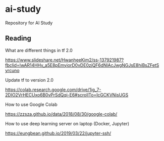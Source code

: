 # ai-study
Repository for AI Study


## Reading

What are different things in tf 2.0

https://www.slideshare.net/HwanheeKim2/ss-137921987?fbclid=IwAR14HHv_a5E8pEmyiorD0vDE0zjQF6dNIAcJwgNGJsE8hiBsZFetSyrcuno

Update tf to version 2.0

https://colab.research.google.com/drive/1ig_7-2DIO2VrHECUxo6B0vPrSdQqi-E6#scrollTo=IcGCKVNisUGS

How to use Google Colab

https://zzsza.github.io/data/2018/08/30/google-colab/

How to use deep learning server on laptop (Docker, Jupyter)

https://eungbean.github.io/2019/03/22/jupyter-ssh/
